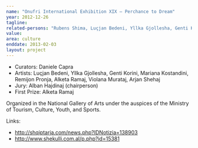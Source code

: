 ```yaml
---
name: "Onufri International Exhibition XIX – Perchance to Dream"
year: 2012-12-26
tagline:
related-persons: "Rubens Shima, Luçjan Bedeni, Yllka Gjollesha, Genti Korini, Mariana Kostandini, Remijon Pronja, Alketa Ramaj, Violana Murataj, Arjan Shehaj, Daniele Capra, Rubens Shima, Aldo Bumçi"
value:
area: culture
enddate: 2013-02-03
layout: project
---
```

* Curators: Daniele Capra
* Artists: Luçjan Bedeni, Yllka Gjollesha, Genti Korini, Mariana Kostandini, Remijon Pronja, Alketa Ramaj, Violana Murataj, Arjan Shehaj
* Jury: Alban Hajdinaj (chairperson)
* First Prize: Alketa Ramaj

Organized in the National Gallery of Arts under the auspices of the Ministry of Tourism, Culture, Youth, and Sports.

Links:
* <http://shqiptarja.com/news.php?IDNotizia=138903>
* <http://www.shekulli.com.al/p.php?id=15381>
